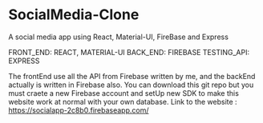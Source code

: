# SocialMedia-Clone
A social media app using React, Material-UI, FireBase and Express

FRONT_END: REACT, MATERIAL-UI
BACK_END: FIREBASE
TESTING_API: EXPRESS

The frontEnd use all the API from Firebase written by me,  and the backEnd actually is written in Firebase also.
You can download this git repo but you must craete a new Firebase account and setUp new SDK to make this website work at normal with your own database.
Link to the website : https://socialapp-2c8b0.firebaseapp.com/
